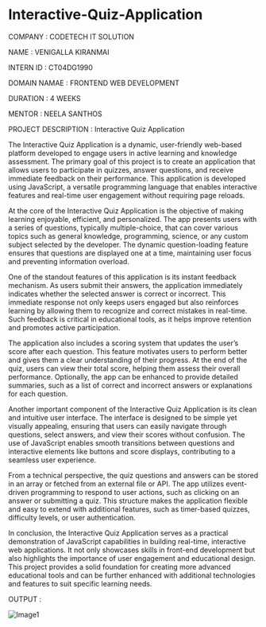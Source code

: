 # Interactive-Quiz-Application

COMPANY : CODETECH IT SOLUTION

NAME : VENIGALLA KIRANMAI

INTERN ID : CT04DG1990

DOMAIN NAMAE : FRONTEND WEB DEVELOPMENT

DURATION : 4 WEEKS

MENTOR : NEELA SANTHOS

PROJECT DESCRIPTION : Interactive Quiz Application

The Interactive Quiz Application is a dynamic, user-friendly web-based platform developed to engage users in active learning and knowledge assessment. The primary goal of this project is to create an application that allows users to participate in quizzes, answer questions, and receive immediate feedback on their performance. This application is developed using JavaScript, a versatile programming language that enables interactive features and real-time user engagement without requiring page reloads.

At the core of the Interactive Quiz Application is the objective of making learning enjoyable, efficient, and personalized. The app presents users with a series of questions, typically multiple-choice, that can cover various topics such as general knowledge, programming, science, or any custom subject selected by the developer. The dynamic question-loading feature ensures that questions are displayed one at a time, maintaining user focus and preventing information overload.

One of the standout features of this application is its instant feedback mechanism. As users submit their answers, the application immediately indicates whether the selected answer is correct or incorrect. This immediate response not only keeps users engaged but also reinforces learning by allowing them to recognize and correct mistakes in real-time. Such feedback is critical in educational tools, as it helps improve retention and promotes active participation.

The application also includes a scoring system that updates the user’s score after each question. This feature motivates users to perform better and gives them a clear understanding of their progress. At the end of the quiz, users can view their total score, helping them assess their overall performance. Optionally, the app can be enhanced to provide detailed summaries, such as a list of correct and incorrect answers or explanations for each question.

Another important component of the Interactive Quiz Application is its clean and intuitive user interface. The interface is designed to be simple yet visually appealing, ensuring that users can easily navigate through questions, select answers, and view their scores without confusion. The use of JavaScript enables smooth transitions between questions and interactive elements like buttons and score displays, contributing to a seamless user experience.

From a technical perspective, the quiz questions and answers can be stored in an array or fetched from an external file or API. The app utilizes event-driven programming to respond to user actions, such as clicking on an answer or submitting a quiz. This structure makes the application flexible and easy to extend with additional features, such as timer-based quizzes, difficulty levels, or user authentication.

In conclusion, the Interactive Quiz Application serves as a practical demonstration of JavaScript capabilities in building real-time, interactive web applications. It not only showcases skills in front-end development but also highlights the importance of user engagement and educational design. This project provides a solid foundation for creating more advanced educational tools and can be further enhanced with additional technologies and features to suit specific learning needs.

OUTPUT :

![Image1](https://github.com/user-attachments/assets/64833af8-c00f-47fb-89c1-1e61b17a0088)
